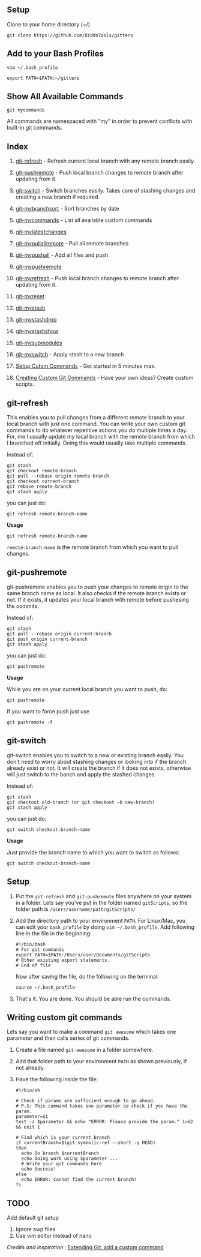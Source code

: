 ## Setup

Clone to your home directory (~/)

```git clone https://github.com/DiddoTools/gitters```

## Add to your Bash Profiles

```vim ~/.bash_profile```

```export PATH=$PATH:~/gitters```

## Show All Available Commands

```git mycommands```

All commands are namespaced with "my" in order to prevent conflicts with built-in git commands.

## Index

1. [git-refresh](#git-refresh) - Refresh current local branch with any remote branch easily. 
2. [git-pushremote](#git-pushremote) - Push local branch changes to remote branch after updating from it.
3. [git-switch](#git-switch) - Switch branches easily. Takes care of stashing changes and creating a new branch if required.

1. [git-mybranchsort](#git-mybranchsort) - Sort branches by date
2. [git-mycommands](#git-mycommands) - List all available custom commands
3. [git-mylatestchanges](#git-mylatestchanges)
4. [git-mypullallremote](#git-mypullallremote) - Pull all remote branches
5. [git-mypushall](#git-mypushall) - Add all files and push
6. [git-mypushremote](#git-mypushremote)
7. [git-myrefresh](#git-myrefresh) - Push local branch changes to remote branch after updating from it.
8. [git-myreset](#git-myreset)
9. [git-mystash](#git-mystash)
10. [git-mystashdrop](#git-mystashdrop)
11. [git-mystashshow](#git-mystashshow)
12. [git-mysubmodules](#git-mylistsubmodules)
13. [git-myswitch](#git-myswitch) - Apply stash to a new branch

3. [Setup Cutom Commands](#setup) - Get started in 5 minutes max.
4. [Creating Custom Git Commands](#writing-custom-git-commands) - Have your own ideas? Create custom scripts.

## git-refresh
This enables you to pull changes from a different remote branch to your local branch with just one command. 
You can write your own custom git commands to do whatever repetitive actions you do multiple times a day. 
For, me I usually update my local branch with the remote branch from which I branched off initially. 
Doing this would usually take multiple commands.

Instead of:
```
git stash
git checkout remote-branch
git pull --rebase origin remote-branch
git checkout current-branch
git rebase remote-branch
git stash apply
```
you can just do:
```
git refresh remote-branch-name
```

<b>Usage</b>
```
git refresh remote-branch-name
```
`remote-branch-name` is the remote branch from which you want to pull changes. 

## git-pushremote

git-pushremote enables you to push your changes to remote origin to the same branch name as local. It also checks if the remote branch exists or not. If it exists, it updates your local branch with remote before pushesing the commits.

Instead of:
```
git stash
git pull --rebase origin current-branch
git push origin current-branch
git stash apply
```
you can just do:
```
git pushremote
```

<b>Usage</b>

While you are on your current local branch you want to push, do:
```
git pushremote
```

If you want to force push just use
```
git pushremote -f
```

## git-switch

git-switch enables you to switch to a new or existing branch easliy. You don't need to worry about stashing changes or looking into if the branch already exist or not. It will create the branch if it does not exists, otherwise will just switch to the banch and apply the stashed changes.

Instead of:
```
git stash
git checkout old-branch (or git checkout -b new-branch)
git stash apply
```
you can just do:
```
git switch checkout-branch-name
```

<b>Usage</b>

Just provide the branch name to which you want to switch as follows:
```
git switch checkout-branch-name
```

## Setup

1. Put the `git-refresh` and `git-pushremote` files anywhere on your system in a folder. Lets say you've put in the folder named `gitScripts`, so the folder path is `/Users/username/path/gitScripts/`
2. Add the directory path to your environment `PATH`. For Linux/Mac, you can edit your `bash_profile` by doing `vim ~/.bash_profile`. Add following line in the file in the beginning:
   
   ```
   #!/bin/bash
   # For git commands
   export PATH=$PATH:/Users/user/Documents/gitScripts
   # Other existing export statements.
   # End of file
    ```
   Now after saving the file, do the following on the terminal:
   
   ```
   source ~/.bash_profile
   ```
3. That's it. You are done. You should be able run the commands. 


## Writing custom git commands

Lets say you want to make a command `git awesome` which takes one parameter and then calls series of git commands. 

1. Create a file named `git-awesome` in a folder somewhere.
2. Add that folder path to your environment `PATH` as shown previously, if not already.
3. Have the following inside the file:

   ```
   #!/bin/sh

   # Check if params are sufficient enough to go ahead.
   # P.S: This command takes one parameter so check if you have the param.
   parameter=$1
   test -z $parameter && echo "ERROR: Please provide the param." 1>&2 && exit 1

   # Find which is your current branch
   if currentBranch=$(git symbolic-ref --short -q HEAD)
   then
     echo On branch $currentBranch
     echo Doing work using $parameter ...
     # Write your git commands here
     echo Success!
   else
     echo ERROR: Cannot find the current branch!
   fi
   ```
   
## TODO

Add default git setup
1. Ignore swp files
2. Use vim editor instead of nano

<i>Credits and Inspiration</i> : [Extending Git: add a custom command](http://blog.santosvelasco.com/2012/06/14/extending-git-add-a-custom-command/)
